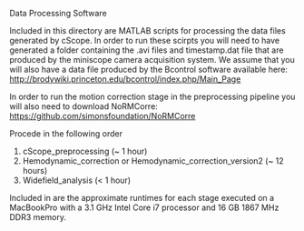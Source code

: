 Data Processing Software

Included in this directory are MATLAB scripts for processing the data files generated by cScope.  In order to run these scirpts you will need to have generated a folder containing the .avi files and timestamp.dat file that are produced by the miniscope camera acquisition system.  We assume that you will also have a data file produced by the Bcontrol software available here: http://brodywiki.princeton.edu/bcontrol/index.php/Main_Page

In order to run the motion correction stage in the preprocessing pipeline you will also need to download NoRMCorre:
https://github.com/simonsfoundation/NoRMCorre

Procede in the following order
1) cScope_preprocessing (~ 1 hour)
2) Hemodynamic_correction or Hemodynamic_correction_version2 (~ 12 hours)
3) Widefield_analysis (< 1 hour)

Included in are the approximate runtimes for each stage executed on a MacBookPro with a 3.1 GHz Intel Core i7 processor and 16 GB 1867 MHz DDR3 memory.
